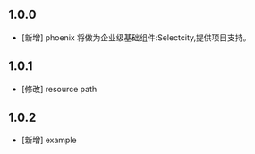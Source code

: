<!--
 * @Author: lipeng 1162423147@qq.com
 * @Date: 2023-09-24 10:25:49
 * @LastEditors: lipeng 1162423147@qq.com
 * @LastEditTime: 2023-10-13 09:56:07
 * @FilePath: /phoenix_selectcity/CHANGELOG.md
 * @Description: 这是默认设置,请设置`customMade`, 打开koroFileHeader查看配置 进行设置: https://github.com/OBKoro1/koro1FileHeader/wiki/%E9%85%8D%E7%BD%AE
-->
## 1.0.0

* [新增] phoenix 将做为企业级基础组件:Selectcity,提供项目支持。

## 1.0.1

* [修改] resource path

## 1.0.2

* [新增] example
